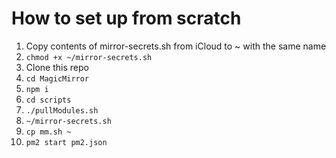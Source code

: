 # How to set up from scratch

1. Copy contents of mirror-secrets.sh from iCloud to ~ with the same name
1. `chmod +x ~/mirror-secrets.sh`
1. Clone this repo
1. `cd MagicMirror`
1. `npm i`
1. `cd scripts`
1. `./pullModules.sh`
1. `~/mirror-secrets.sh`
1. `cp mm.sh ~`
1. `pm2 start pm2.json`
